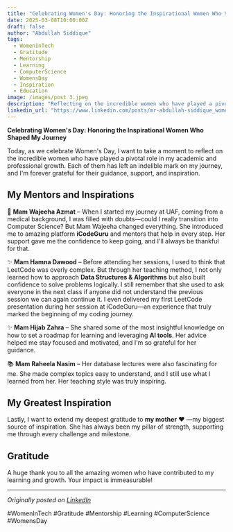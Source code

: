 ```yaml
---
title: "Celebrating Women's Day: Honoring the Inspirational Women Who Shaped My Journey"
date: 2025-03-08T10:00:00Z
draft: false
author: "Abdullah Siddique"
tags:
  - WomenInTech
  - Gratitude
  - Mentorship
  - Learning
  - ComputerScience
  - WomensDay
  - Inspiration
  - Education
image: /images/post 3.jpeg
description: "Reflecting on the incredible women who have played a pivotal role in my academic and professional growth"
linkedin_url: "https://www.linkedin.com/posts/mr-abdullah-siddique_womenintech-gratitude-mentorship-activity-7304923157470052353-8v_j"
---
```


**Celebrating Women's Day: Honoring the Inspirational Women Who Shaped My Journey**

Today, as we celebrate Women's Day, I want to take a moment to reflect on the incredible women who have played a pivotal role in my academic and professional growth. Each of them has left an indelible mark on my journey, and I'm forever grateful for their guidance, support, and inspiration.

## My Mentors and Inspirations

🌟 **Mam Wajeeha Azmat** – When I started my journey at UAF, coming from a medical background, I was filled with doubts—could I really transition into Computer Science? But Mam Wajeeha changed everything. She introduced me to amazing platform **iCodeGuru** and mentors that help in every step. Her support gave me the confidence to keep going, and I'll always be thankful for that.

✨ **Mam Hamna Dawood** – Before attending her sessions, I used to think that LeetCode was overly complex. But through her teaching method, I not only learned how to approach **Data Structures & Algorithms** but also built confidence to solve problems logically. I still remember that she used to ask everyone in the next class if anyone did not understand the previous session we can again continue it. I even delivered my first LeetCode presentation during her session at iCodeGuru—an experience that truly marked the beginning of my coding journey.

✨ **Mam Hijab Zahra** – She shared some of the most insightful knowledge on how to set a roadmap for learning and leveraging **AI tools**. Her advice helped me stay focused and motivated, and I'm so grateful for her guidance.

📚 **Mam Raheela Nasim** – Her database lectures were also fascinating for me. She made complex topics easy to understand, and I still use what I learned from her. Her teaching style was truly inspiring.

## My Greatest Inspiration

Lastly, I want to extend my deepest gratitude to **my mother** ❤️ —my biggest source of inspiration. She has always been my pillar of strength, supporting me through every challenge and milestone.

## Gratitude

A huge thank you to all the amazing women who have contributed to my learning and growth. Your impact is immeasurable!

---

*Originally posted on [LinkedIn](https://www.linkedin.com/posts/mr-abdullah-siddique_womenintech-gratitude-mentorship-activity-7304923157470052353-8v_j)*

#WomenInTech #Gratitude #Mentorship #Learning #ComputerScience #WomensDay
